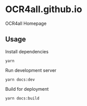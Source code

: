 # OCR4all.github.io
OCR4all Homepage

## Usage
Install dependencies
```
yarn
```
Run development server
``` 
yarn docs:dev
```
Build for deployment
``` 
yarn docs:build
```
